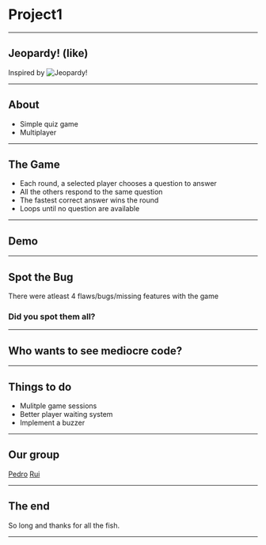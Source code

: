 # Project1

---

## Jeopardy! (like)

Inspired by
![Jeopardy!](https://static.wikia.nocookie.net/gameshows/images/0/03/Jeopardy%21_1984.JPG/revision/latest?cb=20231027004918)



--- 

## About

- Simple quiz game
- Multiplayer

---

## The Game

- Each round, a selected player chooses a question to answer
- All the others respond to the same question
- The fastest correct answer wins the round
- Loops until no question are available

---

## Demo

---

## Spot the Bug

There were atleast 4 flaws/bugs/missing features with the game

### Did you spot them all?

---

## Who wants to see mediocre code?

---

## Things to do

- Mulitple game sessions
- Better player waiting system
- Implement a buzzer

---

## Our group

[Pedro](https://github.com/nuntera)
[Rui](https://github.com/rui-tx)

---

## The end

So long and thanks for all the fish.

---
